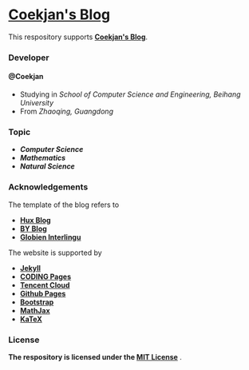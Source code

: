 [Coekjan's Blog](https://blog.coekjan.cn)
============================================

This respository supports **[Coekjan's Blog](https://blog.coekjan.cn)**.

### Developer

#### @Coekjan
* Studying in *School of Computer Science and Engineering, Beihang University*
* From *Zhaoqing, Guangdong*

### Topic

* ***Computer Science***
* ***Mathematics***
* ***Natural Science***

### Acknowledgements

The template of the blog refers to

* **[Hux Blog](https://github.com/Huxpro/huxpro.github.io)**
* **[BY Blog](https://github.com/qiubaiying/qiubaiying.github.io)**
* **[Globien Interlingu](https://github.com/globien/globien.github.io)**

The website is supported by
* **[Jekyll](https://jekyllrb.com/)**
* **[CODING Pages](https://help.coding.net/docs/pages/intro.html)**
* **[Tencent Cloud](https://cloud.tencent.com/)**
* **[Github Pages](https://pages.github.com/)**
* **[Bootstrap](https://getbootstrap.com/)**
* **[MathJax](https://www.mathjax.org/)**
* **[KaTeX](https://katex.org/)**

### License

**The respository is licensed under the [MIT License](https://github.com/Coekjan/coekjan.github.io/blob/main/LICENSE)** .
